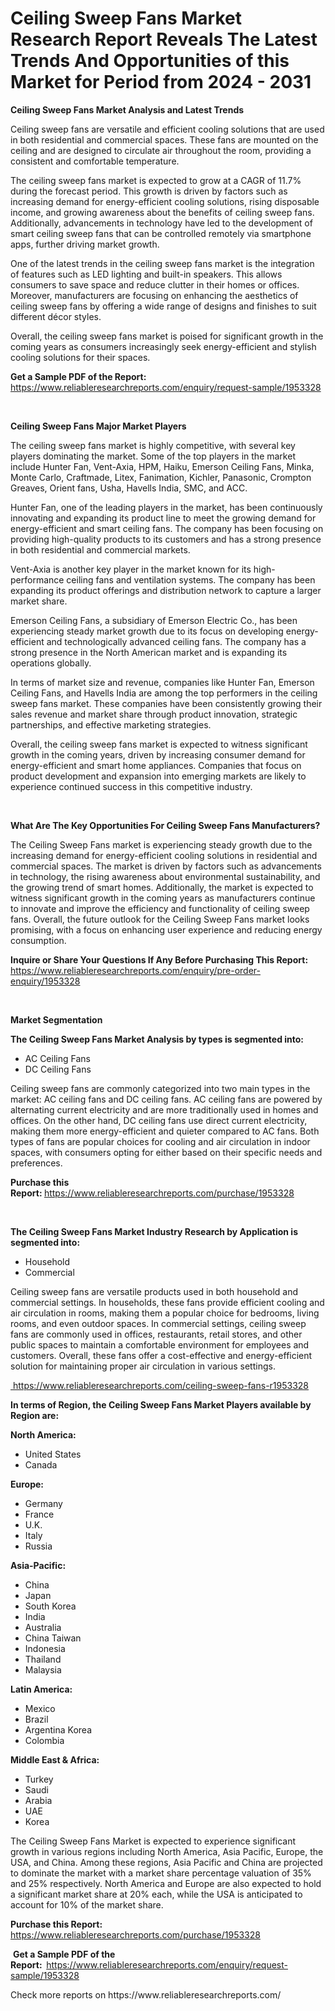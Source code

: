 <p><h1>Ceiling Sweep Fans Market Research Report Reveals The Latest Trends And Opportunities of this Market for Period from 2024 - 2031</h1></p><p><strong>Ceiling Sweep Fans Market Analysis and Latest Trends</strong></p>
<p><p>Ceiling sweep fans are versatile and efficient cooling solutions that are used in both residential and commercial spaces. These fans are mounted on the ceiling and are designed to circulate air throughout the room, providing a consistent and comfortable temperature. </p><p>The ceiling sweep fans market is expected to grow at a CAGR of 11.7% during the forecast period. This growth is driven by factors such as increasing demand for energy-efficient cooling solutions, rising disposable income, and growing awareness about the benefits of ceiling sweep fans. Additionally, advancements in technology have led to the development of smart ceiling sweep fans that can be controlled remotely via smartphone apps, further driving market growth.</p><p>One of the latest trends in the ceiling sweep fans market is the integration of features such as LED lighting and built-in speakers. This allows consumers to save space and reduce clutter in their homes or offices. Moreover, manufacturers are focusing on enhancing the aesthetics of ceiling sweep fans by offering a wide range of designs and finishes to suit different décor styles.</p><p>Overall, the ceiling sweep fans market is poised for significant growth in the coming years as consumers increasingly seek energy-efficient and stylish cooling solutions for their spaces.</p></p>
<p><strong>Get a Sample PDF of the Report:&nbsp;</strong> <a href="https://www.reliableresearchreports.com/enquiry/request-sample/1953328">https://www.reliableresearchreports.com/enquiry/request-sample/1953328</a></p>
<p>&nbsp;</p>
<p><strong>Ceiling Sweep Fans Major Market Players</strong></p>
<p><p>The ceiling sweep fans market is highly competitive, with several key players dominating the market. Some of the top players in the market include Hunter Fan, Vent-Axia, HPM, Haiku, Emerson Ceiling Fans, Minka, Monte Carlo, Craftmade, Litex, Fanimation, Kichler, Panasonic, Crompton Greaves, Orient fans, Usha, Havells India, SMC, and ACC.</p><p>Hunter Fan, one of the leading players in the market, has been continuously innovating and expanding its product line to meet the growing demand for energy-efficient and smart ceiling fans. The company has been focusing on providing high-quality products to its customers and has a strong presence in both residential and commercial markets.</p><p>Vent-Axia is another key player in the market known for its high-performance ceiling fans and ventilation systems. The company has been expanding its product offerings and distribution network to capture a larger market share.</p><p>Emerson Ceiling Fans, a subsidiary of Emerson Electric Co., has been experiencing steady market growth due to its focus on developing energy-efficient and technologically advanced ceiling fans. The company has a strong presence in the North American market and is expanding its operations globally.</p><p>In terms of market size and revenue, companies like Hunter Fan, Emerson Ceiling Fans, and Havells India are among the top performers in the ceiling sweep fans market. These companies have been consistently growing their sales revenue and market share through product innovation, strategic partnerships, and effective marketing strategies.</p><p>Overall, the ceiling sweep fans market is expected to witness significant growth in the coming years, driven by increasing consumer demand for energy-efficient and smart home appliances. Companies that focus on product development and expansion into emerging markets are likely to experience continued success in this competitive industry.</p></p>
<p>&nbsp;</p>
<p><strong>What Are The Key Opportunities For Ceiling Sweep Fans Manufacturers?</strong></p>
<p><p>The Ceiling Sweep Fans market is experiencing steady growth due to the increasing demand for energy-efficient cooling solutions in residential and commercial spaces. The market is driven by factors such as advancements in technology, the rising awareness about environmental sustainability, and the growing trend of smart homes. Additionally, the market is expected to witness significant growth in the coming years as manufacturers continue to innovate and improve the efficiency and functionality of ceiling sweep fans. Overall, the future outlook for the Ceiling Sweep Fans market looks promising, with a focus on enhancing user experience and reducing energy consumption.</p></p>
<p><strong>Inquire or Share Your Questions If Any Before Purchasing This Report:</strong> <a href="https://www.reliableresearchreports.com/enquiry/pre-order-enquiry/1953328">https://www.reliableresearchreports.com/enquiry/pre-order-enquiry/1953328</a></p>
<p>&nbsp;</p>
<p><strong>Market Segmentation</strong></p>
<p><strong>The Ceiling Sweep Fans Market Analysis by types is segmented into:</strong></p>
<p><ul><li>AC Ceiling Fans</li><li>DC Ceiling Fans</li></ul></p>
<p><p>Ceiling sweep fans are commonly categorized into two main types in the market: AC ceiling fans and DC ceiling fans. AC ceiling fans are powered by alternating current electricity and are more traditionally used in homes and offices. On the other hand, DC ceiling fans use direct current electricity, making them more energy-efficient and quieter compared to AC fans. Both types of fans are popular choices for cooling and air circulation in indoor spaces, with consumers opting for either based on their specific needs and preferences.</p></p>
<p><strong>Purchase this Report:&nbsp;</strong><a href="https://www.reliableresearchreports.com/purchase/1953328">https://www.reliableresearchreports.com/purchase/1953328</a></p>
<p>&nbsp;</p>
<p><strong>The Ceiling Sweep Fans Market Industry Research by Application is segmented into:</strong></p>
<p><ul><li>Household</li><li>Commercial</li></ul></p>
<p><p>Ceiling sweep fans are versatile products used in both household and commercial settings. In households, these fans provide efficient cooling and air circulation in rooms, making them a popular choice for bedrooms, living rooms, and even outdoor spaces. In commercial settings, ceiling sweep fans are commonly used in offices, restaurants, retail stores, and other public spaces to maintain a comfortable environment for employees and customers. Overall, these fans offer a cost-effective and energy-efficient solution for maintaining proper air circulation in various settings.</p></p>
<p><a href="https://www.reliableresearchreports.com/ceiling-sweep-fans-r1953328">&nbsp;https://www.reliableresearchreports.com/ceiling-sweep-fans-r1953328</a></p>
<p><strong>In terms of Region, the Ceiling Sweep Fans Market Players available by Region are:</strong></p>
<p>
    <p> <strong> North America: </strong>
        <ul>
            <li>United States</li>
            <li>Canada</li>
        </ul>
        </p> 
    <p> <strong> Europe: </strong>
        <ul>
            <li>Germany</li>
            <li>France</li>
            <li>U.K.</li>
            <li>Italy</li>
            <li>Russia</li>
        </ul>
        </p> 
    <p> <strong> Asia-Pacific: </strong>
        <ul>
            <li>China</li>
            <li>Japan</li>
            <li>South Korea</li>
            <li>India</li>
            <li>Australia</li>
            <li>China Taiwan</li>
            <li>Indonesia</li>
            <li>Thailand</li>
            <li>Malaysia</li>
        </ul>
        </p> 
    <p> <strong> Latin America: </strong>
        <ul>
            <li>Mexico</li>
            <li>Brazil</li>
            <li>Argentina Korea</li>
            <li>Colombia</li>
        </ul>
        </p> 
    <p> <strong> Middle East & Africa: </strong>
        <ul>
            <li>Turkey</li>
            <li>Saudi</li>
            <li>Arabia</li>
            <li>UAE</li>
            <li>Korea</li>
        </ul>
    </p>
    </p>
<p><p>The Ceiling Sweep Fans Market is expected to experience significant growth in various regions including North America, Asia Pacific, Europe, the USA, and China. Among these regions, Asia Pacific and China are projected to dominate the market with a market share percentage valuation of 35% and 25% respectively. North America and Europe are also expected to hold a significant market share at 20% each, while the USA is anticipated to account for 10% of the market share.</p></p>
<p><strong>Purchase this Report: </strong><a href="https://www.reliableresearchreports.com/purchase/1953328">https://www.reliableresearchreports.com/purchase/1953328</a></p>
<p>&nbsp;<strong>Get a Sample PDF of the Report:&nbsp;&nbsp;</strong><a href="https://www.reliableresearchreports.com/enquiry/request-sample/1953328">https://www.reliableresearchreports.com/enquiry/request-sample/1953328</a></p>
<p><strong></strong></p>
<p>Check more reports on https://www.reliableresearchreports.com/</p>